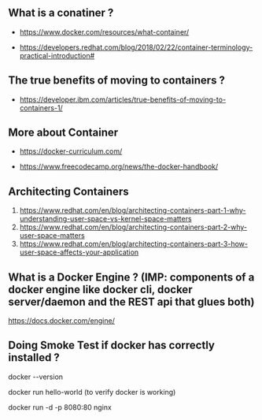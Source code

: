 
## What is a conatiner ?

- https://www.docker.com/resources/what-container/

- https://developers.redhat.com/blog/2018/02/22/container-terminology-practical-introduction#

## The true benefits of moving to containers ?

- https://developer.ibm.com/articles/true-benefits-of-moving-to-containers-1/

## More about Container

- https://docker-curriculum.com/

- https://www.freecodecamp.org/news/the-docker-handbook/

## Architecting Containers

1. https://www.redhat.com/en/blog/architecting-containers-part-1-why-understanding-user-space-vs-kernel-space-matters
2. https://www.redhat.com/en/blog/architecting-containers-part-2-why-user-space-matters
3. https://www.redhat.com/en/blog/architecting-containers-part-3-how-user-space-affects-your-application

## What is a Docker Engine ? (IMP: components of a docker engine like docker cli, docker server/daemon and the REST api that glues both)

https://docs.docker.com/engine/

## Doing Smoke Test if docker has correctly installed ?

docker --version

docker run hello-world (to verify docker is working)

docker run -d -p 8080:80 nginx
